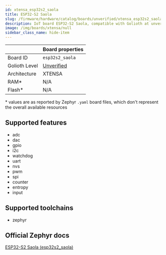 ```yaml
---
id: xtensa_esp32s2_saola
title: ESP32-S2 Saola
slug: /firmware/hardware/catalog/boards/unverified/xtensa_esp32s2_saola
description: IoT board ESP32-S2 Saola, compatible with Golioth at unverified level.
image: /img/boards/xtensa/null
sidebar_class_name: hide-item
---
```


[//]: # (This is an auto-generated file, do not edit! Changes to it will be lost upon re-generation)



|                | Board properties     |
| -------------  | -------------------- |
| Board ID       | `esp32s2_saola` |
| Golioth Level  | [Unverified](/firmware/hardware#unverified-boards) |
| Architecture   | XTENSA |
| RAM*           | N/A |
| Flash*         | N/A |

\* values are as reported by Zephyr `.yaml` board files, which don't represent the overall available resources



## Supported features

* adc
* dac
* gpio
* i2c
* watchdog
* uart
* nvs
* pwm
* spi
* counter
* entropy
* input

## Supported toolchains

* zephyr

## Official Zephyr docs

[ESP32-S2 Saola (esp32s2_saola)](https://docs.zephyrproject.org/latest/boards/xtensa/esp32s2_saola/doc/index.html)
